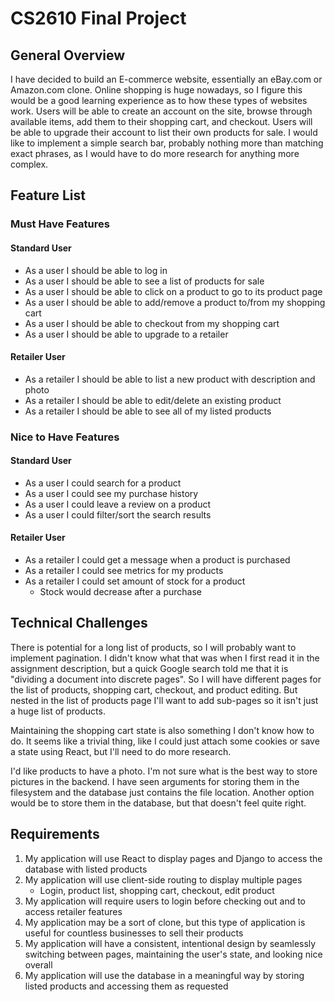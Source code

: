 # CS2610 Final Project

## General Overview

I have decided to build an E-commerce website, essentially an eBay.com or Amazon.com clone.
Online shopping is huge nowadays, so I figure this would be a good learning experience as to how these types of websites work.
Users will be able to create an account on the site, browse through available items, add them to their shopping cart, and checkout.
Users will be able to upgrade their account to list their own products for sale.
I would like to implement a simple search bar, probably nothing more than matching exact phrases, as I would have to do more research for anything more complex.

## Feature List

### Must Have Features

#### Standard User

- As a user I should be able to log in
- As a user I should be able to see a list of products for sale
- As a user I should be able to click on a product to go to its product page
- As a user I should be able to add/remove a product to/from my shopping cart
- As a user I should be able to checkout from my shopping cart
- As a user I should be able to upgrade to a retailer

#### Retailer User

- As a retailer I should be able to list a new product with description and photo
- As a retailer I should be able to edit/delete an existing product
- As a retailer I should be able to see all of my listed products

### Nice to Have Features

#### Standard User

- As a user I could search for a product
- As a user I could see my purchase history
- As a user I could leave a review on a product
- As a user I could filter/sort the search results

#### Retailer User

- As a retailer I could get a message when a product is purchased
- As a retailer I could see metrics for my products
- As a retailer I could set amount of stock for a product
    - Stock would decrease after a purchase

## Technical Challenges

There is potential for a long list of products, so I will probably want to implement pagination.
I didn't know what that was when I first read it in the assignment description, but a quick Google search told me that it is "dividing a document into discrete pages".
So I will have different pages for the list of products, shopping cart, checkout, and product editing.
But nested in the list of products page I'll want to add sub-pages so it isn't just a huge list of products.

Maintaining the shopping cart state is also something I don't know how to do.
It seems like a trivial thing, like I could just attach some cookies or save a state using React, but I'll need to do more research.

I'd like products to have a photo.
I'm not sure what is the best way to store pictures in the backend.
I have seen arguments for storing them in the filesystem and the database just contains the file location.
Another option would be to store them in the database, but that doesn't feel quite right.

## Requirements

1. My application will use React to display pages and Django to access the database with listed products
2. My application will use client-side routing to display multiple pages
    - Login, product list, shopping cart, checkout, edit product
3. My application will require users to login before checking out and to access retailer features
4. My application may be a sort of clone, but this type of application is useful for countless businesses to sell their products
5. My application will have a consistent, intentional design by seamlessly switching between pages, maintaining the user's state, and looking nice overall
6. My application will use the database in a meaningful way by storing listed products and accessing them as requested
